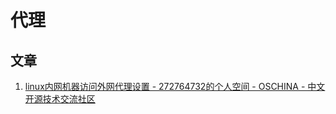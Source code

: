 # 代理

## 文章
1. [linux内网机器访问外网代理设置 - 272764732的个人空间 - OSCHINA - 中文开源技术交流社区](https://my.oschina.net/mingpeng/blog/293744)
